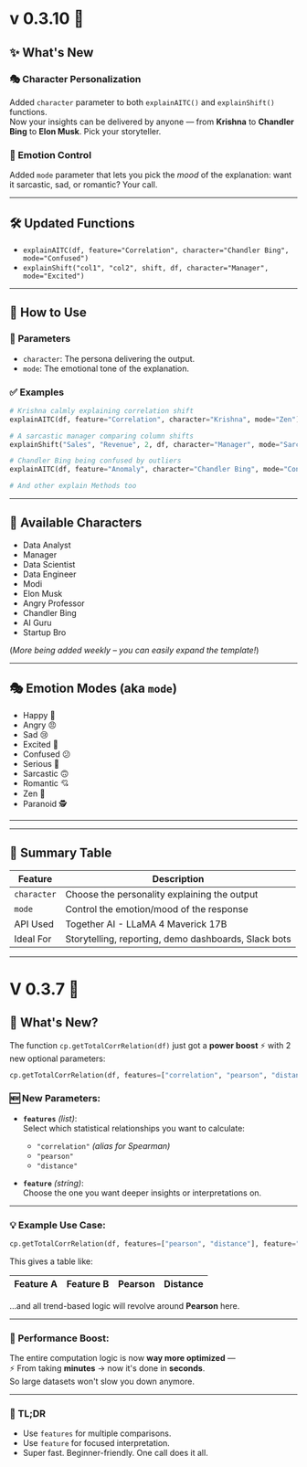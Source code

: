 

# v 0.3.10 🚀

## ✨ What's New

### 🎭 Character Personalization
Added `character` parameter to both `explainAITC()` and `explainShift()` functions.  
Now your insights can be delivered by anyone — from **Krishna** to **Chandler Bing** to **Elon Musk**. Pick your storyteller.  

### 🎨 Emotion Control
Added `mode` parameter that lets you pick the *mood* of the explanation: want it sarcastic, sad, or romantic? Your call.

---

## 🛠 Updated Functions

- `explainAITC(df, feature="Correlation", character="Chandler Bing", mode="Confused")`
- `explainShift("col1", "col2", shift, df, character="Manager", mode="Excited")`

---

## 🚀 How to Use

### 🔧 Parameters

- `character`: The persona delivering the output.
- `mode`: The emotional tone of the explanation.

### ✅ Examples

```python
# Krishna calmly explaining correlation shift
explainAITC(df, feature="Correlation", character="Krishna", mode="Zen")

# A sarcastic manager comparing column shifts
explainShift("Sales", "Revenue", 2, df, character="Manager", mode="Sarcastic")

# Chandler Bing being confused by outliers
explainAITC(df, feature="Anomaly", character="Chandler Bing", mode="Confused")

# And other explain Methods too
```

---

## 👤 Available Characters

- Data Analyst  
- Manager  
- Data Scientist  
- Data Engineer  
- Modi  
- Elon Musk  
- Angry Professor  
- Chandler Bing  
- AI Guru  
- Startup Bro  

(*More being added weekly – you can easily expand the template!*)

---

## 🎭 Emotion Modes (aka `mode`)

- Happy 🎉  
- Angry 😠  
- Sad 😢  
- Excited 🤩  
- Confused 😕  
- Serious 💼  
- Sarcastic 🙃  
- Romantic 💘  
- Zen 🧘  
- Paranoid 🕵️

---



---

## 🧾 Summary Table

| Feature       | Description                                              |
|---------------|----------------------------------------------------------|
| `character`   | Choose the personality explaining the output             |
| `mode`        | Control the emotion/mood of the response                 |
| API Used      | Together AI - LLaMA 4 Maverick 17B                       |
| Ideal For     | Storytelling, reporting, demo dashboards, Slack bots    |


---



# V 0.3.7 🚀

## 🔧 What's New?

The function `cp.getTotalCorrRelation(df)` just got a **power boost** ⚡ with 2 new optional parameters:

```python
cp.getTotalCorrRelation(df, features=["correlation", "pearson", "distance"], feature="correlation")
```

### 🆕 New Parameters:

- **`features`** *(list)*:  
  Select which statistical relationships you want to calculate:
  - `"correlation"` *(alias for Spearman)*
  - `"pearson"`
  - `"distance"`

- **`feature`** *(string)*:  
  Choose the one you want deeper insights or interpretations on.

---

### 💡 Example Use Case:

```python
cp.getTotalCorrRelation(df, features=["pearson", "distance"], feature="pearson")
```

This gives a table like:

| Feature A | Feature B | Pearson | Distance |
|-----------|------------|---------|----------|

…and all trend-based logic will revolve around **Pearson** here.

---

### 🚀 Performance Boost:

The entire computation logic is now **way more optimized** —  
⚡ From taking **minutes** → now it's done in **seconds**.  
So large datasets won't slow you down anymore.

---

### 🤝 TL;DR
- Use `features` for multiple comparisons.
- Use `feature` for focused interpretation.
- Super fast. Beginner-friendly. One call does it all.


